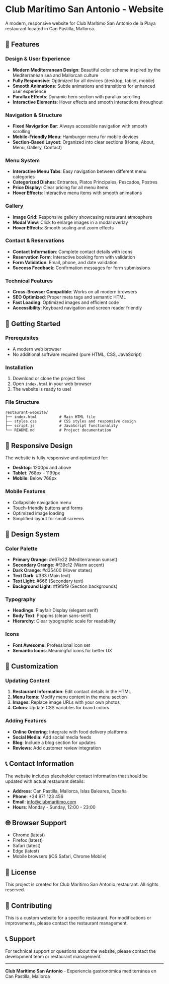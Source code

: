 # Club Marítimo San Antonio - Website

A modern, responsive website for Club Marítimo San Antonio de la Playa restaurant located in Can Pastilla, Mallorca.

## 🌟 Features

### Design & User Experience
- **Modern Mediterranean Design**: Beautiful color scheme inspired by the Mediterranean sea and Mallorcan culture
- **Fully Responsive**: Optimized for all devices (desktop, tablet, mobile)
- **Smooth Animations**: Subtle animations and transitions for enhanced user experience
- **Parallax Effects**: Dynamic hero section with parallax scrolling
- **Interactive Elements**: Hover effects and smooth interactions throughout

### Navigation & Structure
- **Fixed Navigation Bar**: Always accessible navigation with smooth scrolling
- **Mobile-Friendly Menu**: Hamburger menu for mobile devices
- **Section-Based Layout**: Organized into clear sections (Home, About, Menu, Gallery, Contact)

### Menu System
- **Interactive Menu Tabs**: Easy navigation between different menu categories
- **Categorized Dishes**: Entrantes, Platos Principales, Pescados, Postres
- **Price Display**: Clear pricing for all menu items
- **Hover Effects**: Interactive menu items with smooth animations

### Gallery
- **Image Grid**: Responsive gallery showcasing restaurant atmosphere
- **Modal View**: Click to enlarge images in a modal overlay
- **Hover Effects**: Smooth scaling and zoom effects

### Contact & Reservations
- **Contact Information**: Complete contact details with icons
- **Reservation Form**: Interactive booking form with validation
- **Form Validation**: Email, phone, and date validation
- **Success Feedback**: Confirmation messages for form submissions

### Technical Features
- **Cross-Browser Compatible**: Works on all modern browsers
- **SEO Optimized**: Proper meta tags and semantic HTML
- **Fast Loading**: Optimized images and efficient code
- **Accessibility**: Keyboard navigation and screen reader friendly

## 🚀 Getting Started

### Prerequisites
- A modern web browser
- No additional software required (pure HTML, CSS, JavaScript)

### Installation
1. Download or clone the project files
2. Open `index.html` in your web browser
3. The website is ready to use!

### File Structure
```
restaurant-website/
├── index.html          # Main HTML file
├── styles.css          # CSS styles and responsive design
├── script.js           # JavaScript functionality
└── README.md           # Project documentation
```

## 📱 Responsive Design

The website is fully responsive and optimized for:
- **Desktop**: 1200px and above
- **Tablet**: 768px - 1199px
- **Mobile**: Below 768px

### Mobile Features
- Collapsible navigation menu
- Touch-friendly buttons and forms
- Optimized image loading
- Simplified layout for small screens

## 🎨 Design System

### Color Palette
- **Primary Orange**: #e67e22 (Mediterranean sunset)
- **Secondary Orange**: #f39c12 (Warm accent)
- **Dark Orange**: #d35400 (Hover states)
- **Text Dark**: #333 (Main text)
- **Text Light**: #666 (Secondary text)
- **Background Light**: #f9f9f9 (Section backgrounds)

### Typography
- **Headings**: Playfair Display (elegant serif)
- **Body Text**: Poppins (clean sans-serif)
- **Hierarchy**: Clear typographic scale for readability

### Icons
- **Font Awesome**: Professional icon set
- **Semantic Icons**: Meaningful icons for better UX

## 🔧 Customization

### Updating Content
1. **Restaurant Information**: Edit contact details in the HTML
2. **Menu Items**: Modify menu content in the menu section
3. **Images**: Replace image URLs with your own photos
4. **Colors**: Update CSS variables for brand colors

### Adding Features
- **Online Ordering**: Integrate with food delivery platforms
- **Social Media**: Add social media feeds
- **Blog**: Include a blog section for updates
- **Reviews**: Add customer review integration

## 📞 Contact Information

The website includes placeholder contact information that should be updated with actual restaurant details:

- **Address**: Can Pastilla, Mallorca, Islas Baleares, España
- **Phone**: +34 971 123 456
- **Email**: info@clubmaritimo.com
- **Hours**: Monday - Sunday, 12:00 - 23:00

## 🌐 Browser Support

- Chrome (latest)
- Firefox (latest)
- Safari (latest)
- Edge (latest)
- Mobile browsers (iOS Safari, Chrome Mobile)

## 📄 License

This project is created for Club Marítimo San Antonio restaurant. All rights reserved.

## 🤝 Contributing

This is a custom website for a specific restaurant. For modifications or improvements, please contact the restaurant management.

## 📞 Support

For technical support or questions about the website, please contact the development team or restaurant management.

---

**Club Marítimo San Antonio** - Experiencia gastronómica mediterránea en Can Pastilla, Mallorca 